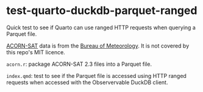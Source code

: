 # test-quarto-duckdb-parquet-ranged
Quick test to see if Quarto can use ranged HTTP requests when querying a Parquet file.

[ACORN-SAT](http://www.bom.gov.au/climate/data/acorn-sat) data is from the [Bureau of Meteorology](http://www.bom.gov.au). It is not covered by this repo's MIT licence. 

`acorn.r`: package ACORN-SAT 2.3 files into a Parquet file.

`index.qmd`: test to see if the Parquet file is accessed using HTTP ranged requests when accessed with the Observervable DuckDB client.
